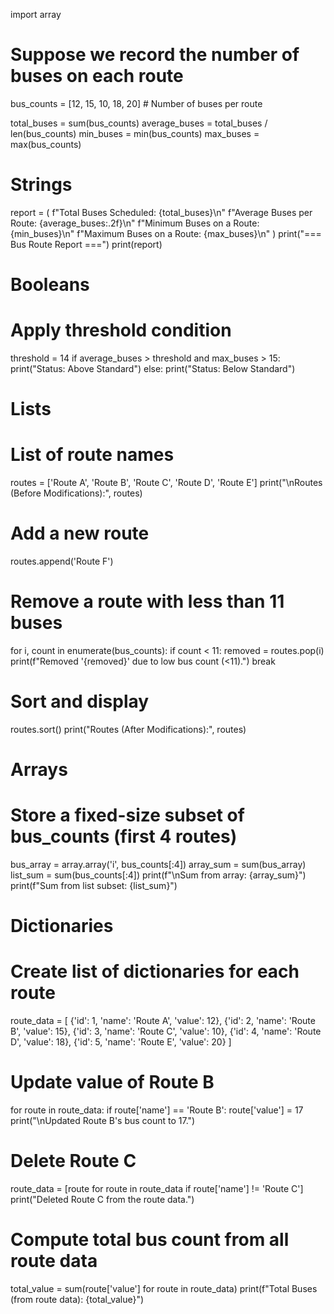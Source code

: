 import array

# Suppose we record the number of buses on each route
bus_counts = [12, 15, 10, 18, 20]  # Number of buses per route

total_buses = sum(bus_counts)
average_buses = total_buses / len(bus_counts)
min_buses = min(bus_counts)
max_buses = max(bus_counts)

# Strings
report = (
    f"Total Buses Scheduled: {total_buses}\n"
    f"Average Buses per Route: {average_buses:.2f}\n"
    f"Minimum Buses on a Route: {min_buses}\n"
    f"Maximum Buses on a Route: {max_buses}\n"
)
print("=== Bus Route Report ===")
print(report)

# Booleans
# Apply threshold condition
threshold = 14
if average_buses > threshold and max_buses > 15:
    print("Status: Above Standard")
else:
    print("Status: Below Standard")

# Lists
# List of route names
routes = ['Route A', 'Route B', 'Route C', 'Route D', 'Route E']
print("\nRoutes (Before Modifications):", routes)

# Add a new route
routes.append('Route F')

# Remove a route with less than 11 buses
for i, count in enumerate(bus_counts):
    if count < 11:
        removed = routes.pop(i)
        print(f"Removed '{removed}' due to low bus count (<11).")
        break

# Sort and display
routes.sort()
print("Routes (After Modifications):", routes)

# Arrays
# Store a fixed-size subset of bus_counts (first 4 routes)
bus_array = array.array('i', bus_counts[:4])
array_sum = sum(bus_array)
list_sum = sum(bus_counts[:4])
print(f"\nSum from array: {array_sum}")
print(f"Sum from list subset: {list_sum}")

# Dictionaries
# Create list of dictionaries for each route
route_data = [
    {'id': 1, 'name': 'Route A', 'value': 12},
    {'id': 2, 'name': 'Route B', 'value': 15},
    {'id': 3, 'name': 'Route C', 'value': 10},
    {'id': 4, 'name': 'Route D', 'value': 18},
    {'id': 5, 'name': 'Route E', 'value': 20}
]

# Update value of Route B
for route in route_data:
    if route['name'] == 'Route B':
        route['value'] = 17
        print("\nUpdated Route B's bus count to 17.")

# Delete Route C
route_data = [route for route in route_data if route['name'] != 'Route C']
print("Deleted Route C from the route data.")

# Compute total bus count from all route data
total_value = sum(route['value'] for route in route_data)
print(f"Total Buses (from route data): {total_value}")
